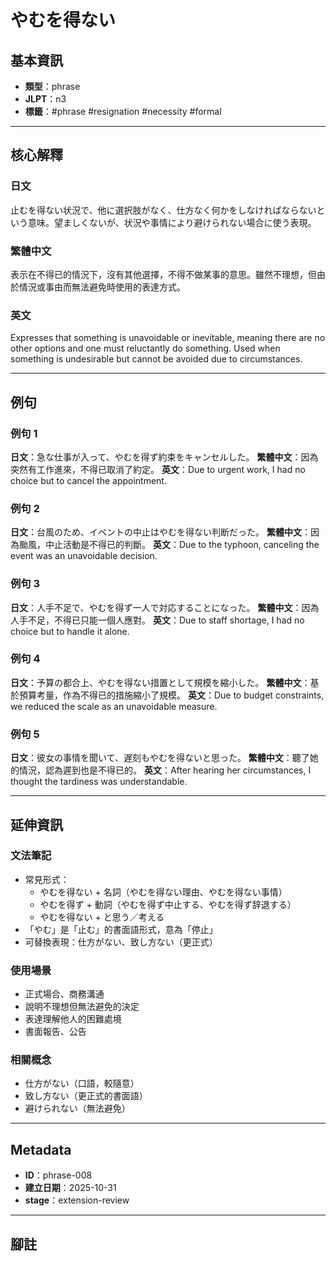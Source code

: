 # やむを得ない

## 基本資訊

- **類型**：phrase
- **JLPT**：n3
- **標籤**：#phrase #resignation #necessity #formal

---

## 核心解釋

### 日文
止むを得ない状況で、他に選択肢がなく、仕方なく何かをしなければならないという意味。望ましくないが、状況や事情により避けられない場合に使う表現。

### 繁體中文
表示在不得已的情況下，沒有其他選擇，不得不做某事的意思。雖然不理想，但由於情況或事由而無法避免時使用的表達方式。

### 英文
Expresses that something is unavoidable or inevitable, meaning there are no other options and one must reluctantly do something. Used when something is undesirable but cannot be avoided due to circumstances.

---

## 例句

### 例句 1
**日文**：急な仕事が入って、やむを得ず約束をキャンセルした。
**繁體中文**：因為突然有工作進來，不得已取消了約定。
**英文**：Due to urgent work, I had no choice but to cancel the appointment.

### 例句 2
**日文**：台風のため、イベントの中止はやむを得ない判断だった。
**繁體中文**：因為颱風，中止活動是不得已的判斷。
**英文**：Due to the typhoon, canceling the event was an unavoidable decision.

### 例句 3
**日文**：人手不足で、やむを得ず一人で対応することになった。
**繁體中文**：因為人手不足，不得已只能一個人應對。
**英文**：Due to staff shortage, I had no choice but to handle it alone.

### 例句 4
**日文**：予算の都合上、やむを得ない措置として規模を縮小した。
**繁體中文**：基於預算考量，作為不得已的措施縮小了規模。
**英文**：Due to budget constraints, we reduced the scale as an unavoidable measure.

### 例句 5
**日文**：彼女の事情を聞いて、遅刻もやむを得ないと思った。
**繁體中文**：聽了她的情況，認為遲到也是不得已的。
**英文**：After hearing her circumstances, I thought the tardiness was understandable.

---

## 延伸資訊

### 文法筆記
- 常見形式：
  - やむを得ない + 名詞（やむを得ない理由、やむを得ない事情）
  - やむを得ず + 動詞（やむを得ず中止する、やむを得ず辞退する）
  - やむを得ない + と思う／考える
- 「やむ」是「止む」的書面語形式，意為「停止」
- 可替換表現：仕方がない、致し方ない（更正式）

### 使用場景
- 正式場合、商務溝通
- 說明不理想但無法避免的決定
- 表達理解他人的困難處境
- 書面報告、公告

### 相關概念
- 仕方がない（口語，較隨意）
- 致し方ない（更正式的書面語）
- 避けられない（無法避免）

---

## Metadata

- **ID**：phrase-008
- **建立日期**：2025-10-31
- **stage**：extension-review

---

## 腳註

